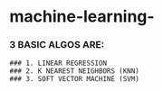 # machine-learning-
### 3 BASIC ALGOS ARE:
    ### 1. LINEAR REGRESSION
    ### 2. K NEAREST NEIGHBORS (KNN)
    ### 3. SOFT VECTOR MACHINE (SVM)
